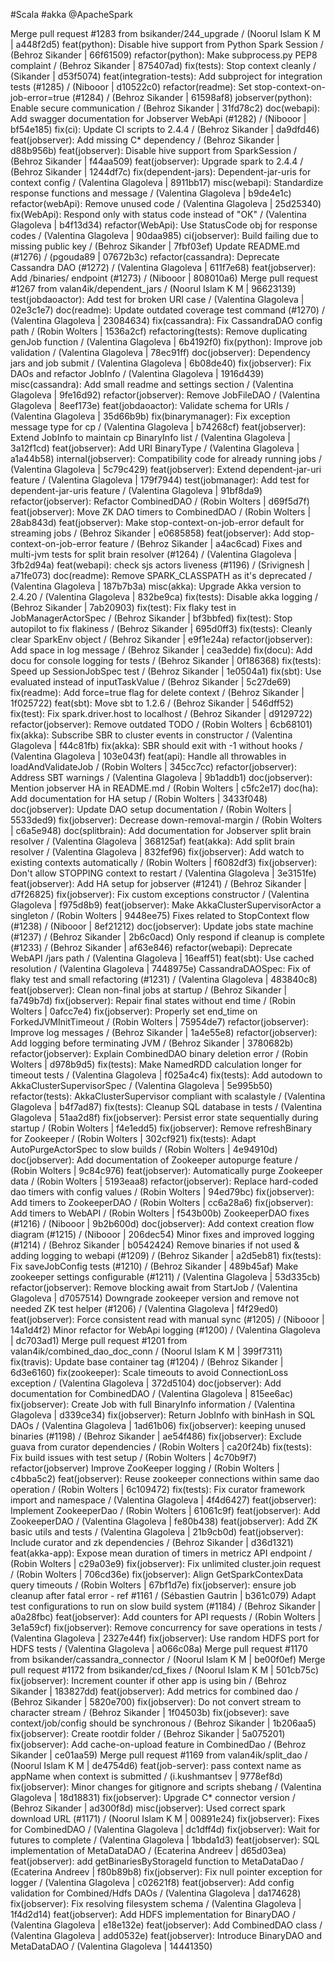 #Scala #akka @ApacheSpark

Merge pull request #1283 from bsikander/244_upgrade / (Noorul Islam K M | a448f2d5)
feat(python): Disable hive support from Python Spark Session / (Behroz Sikander | 66f61509)
refactor(python): Make subprocess.py PEP8 complaint / (Behroz Sikander | 875407ad)
fix(tests): Stop context cleanly / (Sikander | d53f5074)
feat(integration-tests): Add subproject for integration tests (#1285) / (Nibooor | d10522c0)
refactor(readme): Set stop-context-on-job-error=true (#1284) / (Behroz Sikander | 61598af8)
jobserver(python): Enable secure communication / (Behroz Sikander | 31fd78c2)
doc(webapi): Add swagger documentation for Jobserver WebApi (#1282) / (Nibooor | bf54e185)
fix(ci): Update CI scripts to 2.4.4 / (Behroz Sikander | da9dfd46)
feat(jobserver): Add missing C* dependency / (Behroz Sikander | d88b956b)
feat(jobserver): Disable hive support from SparkSession / (Behroz Sikander | f44aa509)
feat(jobserver): Upgrade spark to 2.4.4 / (Behroz Sikander | 1244df7c)
fix(dependent-jars): Dependent-jar-uris for context config / (Valentina Glagoleva | 8911bb17)
misc(webapi): Standardize response functions and message / (Valentina Glagoleva | b9de4e1c)
refactor(webApi): Remove unused code / (Valentina Glagoleva | 25d25340)
fix(WebApi): Respond only with status code instead of "OK" / (Valentina Glagoleva | b4f13d34)
refactor(WebApi): Use StatusCode obj for response codes / (Valentina Glagoleva | 90daa985)
ci(jobserver): Build failing due to missing public key / (Behroz Sikander | 7fbf03ef)
Update README.md (#1276) / (pgouda89 | 07672b3c)
refactor(cassandra): Deprecate Cassandra DAO (#1272) / (Valentina Glagoleva | 611f7e68)
feat(jobserver): Add /binaries/<appName> endpoint (#1273) / (Nibooor | 808010a6)
Merge pull request #1267 from valan4ik/dependent_jars / (Noorul Islam K M | 96623139)
test(jobdaoactor): Add test for broken URI case / (Valentina Glagoleva | 02e3c1e7)
doc(readme): Update outdated coverage test command (#1270) / (Valentina Glagoleva | 23084634)
fix(cassandra): Fix CassandraDAO config path / (Robin Wolters | 1536a2cf)
refactoring(tests): Remove duplicating genJob function / (Valentina Glagoleva | 6b4192f0)
fix(python): Improve job validation / (Valentina Glagoleva | 78ec91ff)
doc(jobserver): Dependency jars and job submit / (Valentina Glagoleva | 6b08de40)
fix(jobserver): Fix DAOs and refactor JobInfo / (Valentina Glagoleva | 1916d439)
misc(cassandra): Add small readme and settings section / (Valentina Glagoleva | 9fe16d92)
refactor(jobserver): Remove JobFileDAO / (Valentina Glagoleva | 8eef173e)
feat(jobdaoactor): Validate schema for URIs / (Valentina Glagoleva | 35d66b9b)
fix(binarymanager): Fix exception message type for cp / (Valentina Glagoleva | b74268cf)
feat(jobserver): Extend JobInfo to maintain cp BinaryInfo list / (Valentina Glagoleva | 3a12f1cd)
feat(jobserver): Add URI BinaryType / (Valentina Glagoleva | a1a44b58)
internal(jobserver): Compatibility code for already running jobs / (Valentina Glagoleva | 5c79c429)
feat(jobserver): Extend dependent-jar-uri feature / (Valentina Glagoleva | 179f7944)
test(jobmanager): Add test for dependent-jar-uris feature / (Valentina Glagoleva | 91bf8da9)
refactor(jobserver): Refactor CombinedDAO / (Robin Wolters | d69f5d7f)
feat(jobserver): Move ZK DAO timers to CombinedDAO / (Robin Wolters | 28ab843d)
feat(jobserver): Make stop-context-on-job-error default for streaming jobs / (Behroz Sikander | e0685858)
feat(jobserver): Add stop-context-on-job-error feature / (Behroz Sikander | a4ac6cad)
Fixes and multi-jvm tests for split brain resolver (#1264) / (Valentina Glagoleva | 3fb2d94a)
feat(webapi): check sjs actors liveness (#1196) / (Srivignesh | a71fe073)
doc(readme): Remove SPARK_CLASSPATH as it's deprecated / (Valentina Glagoleva | 187b7b3a)
misc(akka): Upgrade Akka version to 2.4.20 / (Valentina Glagoleva | 832be9ca)
fix(tests): Disable akka logging / (Behroz Sikander | 7ab20903)
fix(test): Fix flaky test in JobManagerActorSpec / (Behroz Sikander | bf3bbfed)
fix(test): Stop autopilot to fix flakiness / (Behroz Sikander | 695d0ff3)
fix(tests): Cleanly clear SparkEnv object / (Behroz Sikander | e9f1e24a)
refactor(jobserver): Add space in log message / (Behroz Sikander | cea3edde)
fix(docu): Add docu for console logging for tests / (Behroz Sikander | 0f186368)
fix(tests): Speed up SessionJobSpec test / (Behroz Sikander | 1e0504a1)
fix(sbt): Use evaluated instead of inputTaskValue / (Behroz Sikander | 5c27de69)
fix(readme): Add force=true flag for delete context / (Behroz Sikander | 1f025722)
feat(sbt): Move sbt to 1.2.6 / (Behroz Sikander | 546dff52)
fix(test): Fix spark.driver.host to localhost / (Behroz Sikander | d9129722)
refactor(jobserver): Remove outdated TODO / (Robin Wolters | 6cb68101)
fix(akka): Subscribe SBR to cluster events in constructor / (Valentina Glagoleva | f44c81fb)
fix(akka): SBR should exit with -1 without hooks / (Valentina Glagoleva | 103e043f)
feat(api): Handle all throwables in loadAndValidateJob / (Robin Wolters | 345cc7cc)
refactor(jobserver): Address SBT warnings / (Valentina Glagoleva | 9b1addb1)
doc(jobserver): Mention jobserver HA in README.md / (Robin Wolters | c5fc2e17)
doc(ha): Add documentation for HA setup / (Robin Wolters | 3433f048)
doc(jobserver): Update DAO setup documentation / (Robin Wolters | 5533ded9)
fix(jobserver): Decrease down-removal-margin / (Robin Wolters | c6a5e948)
doc(splitbrain): Add documentation for Jobserver split brain resolver / (Valentina Glagoleva | 368125af)
feat(akka): Add split brain resolver / (Valentina Glagoleva | 832fef96)
fix(jobserver): Add watch to existing contexts automatically / (Robin Wolters | f6082df3)
fix(jobserver): Don't allow STOPPING context to restart / (Valentina Glagoleva | 3e3151fe)
feat(jobserver): Add HA setup for jobserver (#1241) / (Behroz Sikander | d7f26825)
fix(jobserver): Fix custom exceptions constructor / (Valentina Glagoleva | f975d8b9)
feat(jobserver): Make AkkaClusterSupervisorActor a singleton / (Robin Wolters | 9448ee75)
Fixes related to StopContext flow (#1238) / (Nibooor | 8ef21212)
doc(jobserver): Update jobs state machine (#1237) / (Behroz Sikander | 2b6c0acd)
Only respond if cleanup is complete (#1233) / (Behroz Sikander | af63e846)
refactor(webapi): Deprecate WebAPI /jars path / (Valentina Glagoleva | 16eaff51)
feat(sbt): Use cached resolution / (Valentina Glagoleva | 7448975e)
CassandraDAOSpec: Fix of flaky test and small refactoring (#1231) / (Valentina Glagoleva | 483840c8)
feat(jobserver): Clean non-final jobs at startup / (Behroz Sikander | fa749b7d)
fix(jobserver): Repair final states without end time / (Robin Wolters | 0afcc7e4)
fix(jobserver): Properly set end_time on ForkedJVMInitTimeout / (Robin Wolters | 75954de7)
refactor(jobserver): Improve log messages / (Behroz Sikander | 1a4e55e8)
refactor(jobserver): Add logging before terminating JVM / (Behroz Sikander | 3780682b)
refactor(jobserver): Explain CombinedDAO binary deletion error / (Robin Wolters | d978b9d5)
fix(tests): Make NamedRDD calculation longer for timeout tests / (Valentina Glagoleva | f025a4c4)
fix(tests): Add autodown to AkkaClusterSupervisorSpec / (Valentina Glagoleva | 5e995b50)
refactor(tests): AkkaClusterSupervisor compliant with scalastyle / (Valentina Glagoleva | b4f7ad87)
fix(tests): Cleanup SQL database in tests / (Valentina Glagoleva | 51aa2d8f)
fix(jobserver): Persist error state sequentially during startup / (Robin Wolters | f4e1edd5)
fix(jobserver): Remove refreshBinary for Zookeeper / (Robin Wolters | 302cf921)
fix(tests): Adapt AutoPurgeActorSpec to slow builds / (Robin Wolters | 4e94910d)
doc(jobserver): Add documentation of Zookeeper autopurge feature / (Robin Wolters | 9c84c976)
feat(jobserver): Automatically purge Zookeeper data / (Robin Wolters | 5193eaa8)
refactor(jobserver): Replace hard-coded dao timers with config values / (Robin Wolters | 94ed79bc)
fix(jobserver): Add timers to ZookeeperDAO / (Robin Wolters | cc6a28a6)
fix(jobserver): Add timers to WebAPI / (Robin Wolters | f543b00b)
ZookeeperDAO fixes (#1216) / (Nibooor | 9b2b600d)
doc(jobserver): Add context creation flow diagram (#1215) / (Nibooor | 206dec54)
Minor fixes and improved logging (#1214) / (Behroz Sikander | b0542424)
Remove binaries if not used & adding logging to webapi (#1209) / (Behroz Sikander | a2d5eb81)
fix(tests): Fix saveJobConfig tests (#1210) / (Behroz Sikander | 489b45af)
Make zookeeper settings configurable (#1211) / (Valentina Glagoleva | 53d335cb)
refactor(jobserver): Remove blocking await from StartJob / (Valentina Glagoleva | d7057514)
Downgrade zookeeper version and remove not needed ZK test helper (#1206) / (Valentina Glagoleva | f4f29ed0)
feat(jobserver): Force consistent read with manual sync (#1205) / (Nibooor | 14a1d4f2)
Minor refactor for WebApi logging (#1200) / (Valentina Glagoleva | dc703ad1)
Merge pull request #1201 from valan4ik/combined_dao_doc_conn / (Noorul Islam K M | 399f7311)
fix(travis): Update base container tag (#1204) / (Behroz Sikander | 6d3e6160)
fix(zookeeper): Scale timeouts to avoid ConnectionLoss exception / (Valentina Glagoleva | 372d5104)
doc(jobserver): Add documentation for CombinedDAO / (Valentina Glagoleva | 815ee6ac)
fix(jobserver): Create Job with full BinaryInfo information / (Valentina Glagoleva | d339ce34)
fix(jobserver): Return JobInfo with binHash in SQL DAOs / (Valentina Glagoleva | 1ad61b06)
fix(jobserver): keeping unused binaries (#1198) / (Behroz Sikander | ae54f486)
fix(jobserver): Exclude guava from curator dependencies / (Robin Wolters | ca20f24b)
fix(tests): Fix build issues with test setup / (Robin Wolters | 4c70b9f7)
refactor(jobserver) Improve ZooKeeper logging / (Robin Wolters | c4bba5c2)
feat(jobserver): Reuse zookeeper connections within same dao operation / (Robin Wolters | 6c109472)
fix(tests): Fix curator framework import and namespace / (Valentina Glagoleva | 4f4d6427)
feat(jobserver): Implement ZookeeperDao / (Robin Wolters | 61061c9f)
feat(jobserver): Add ZookeeperDAO / (Valentina Glagoleva | fe80b438)
feat(jobserver): Add ZK basic utils and tests / (Valentina Glagoleva | 21b9cb0d)
feat(jobserver): Include curator and zk dependencies / (Behroz Sikander | d36d1321)
feat(akka-app): Expose mean duration of timers in metricz API endpoint / (Robin Wolters | c29a03e9)
fix(jobserver): Fix unlimited cluster.join request / (Robin Wolters | 706cd36e)
fix(jobserver): Align GetSparkContexData query timeouts / (Robin Wolters | 67bf1d7e)
fix(jobserver): ensure job cleanup after fatal error - ref #1161 / (Sébastien Gautrin | b361c079)
Adapt test configurations to run on slow build system (#1184) / (Behroz Sikander | a0a28fbc)
feat(jobserver): Add counters for API requests / (Robin Wolters | 3e1a59cf)
fix(jobserver): Remove concurrency for save operations in tests / (Valentina Glagoleva | 2327e44f)
fix(jobserver): Use random HDFS port for HDFS tests / (Valentina Glagoleva | a066c08a)
Merge pull request #1170 from bsikander/cassandra_connector / (Noorul Islam K M | be00f0ef)
Merge pull request #1172 from bsikander/cd_fixes / (Noorul Islam K M | 501cb75c)
fix(jobserver): Increment counter if other app is using bin / (Behroz Sikander | 183827dd)
feat(jobserver): Add metrics for combined dao / (Behroz Sikander | 5820e700)
fix(jobserver): Do not convert stream to character stream / (Behroz Sikander | 1f04503b)
fix(jobsever): save context/job/config should be synchronous / (Behroz Sikander | 1b206aa5)
fix(jobserver): Create rootdir folder / (Behroz Sikander | 5a075201)
fix(jobserver): Add cache-on-upload feature in CombinedDao / (Behroz Sikander | ce01aa59)
Merge pull request #1169 from valan4ik/split_dao / (Noorul Islam K M | de4754d6)
feat(job-server): pass context name as appName when context is submitted / (i.kushmantsev | 9778ef8d)
fix(jobserver): Minor changes for gitignore and scripts shebang / (Valentina Glagoleva | 18d18831)
fix(jobserver): Upgrade C* connector version / (Behroz Sikander | ad300f8d)
misc(jobserver): Used correct spark download URL (#1171) / (Noorul Islam K M | 00891e24)
fix(jobserver): Fixes for CombinedDAO / (Valentina Glagoleva | dc1dff4d)
fix(jobserver): Wait for futures to complete / (Valentina Glagoleva | 1bbda1d3)
feat(jobserver): SQL implementation of MetaDataDAO / (Ecaterina Andreev | d65d03ea)
feat(jobserver): add getBinariesByStorageId function to MetaDataDao / (Ecaterina Andreev | f80b89b8)
fix(jobserver): Fix null pointer exception for logger / (Valentina Glagoleva | c02621f8)
feat(jobserver): Add config validation for Combined/Hdfs DAOs / (Valentina Glagoleva | da174628)
fix(jobserver): Fix resolving filesystem schema / (Valentina Glagoleva | 1f4d2d14)
feat(jobserver): Add HDFS implementation for BinaryDAO / (Valentina Glagoleva | e18e132e)
feat(jobserver): Add CombinedDAO class / (Valentina Glagoleva | add0532e)
feat(jobserver): Introduce BinaryDAO and MetaDataDAO / (Valentina Glagoleva | 14441350)
